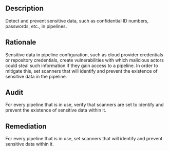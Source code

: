 ## Description

Detect and prevent sensitive data, such as confidential ID numbers, passwords, etc., in pipelines.

## Rationale

Sensitive data in pipeline configuration, such as cloud provider credentials or repository credentials, create vulnerabilities with which malicious actors could steal such information if they gain access to a pipeline. In order to mitigate this, set scanners that will identify and prevent the existence of sensitive data in the pipeline.

## Audit

For every pipeline that is in use, verify that scanners are set to identify and prevent the existence of sensitive data within it.

## Remediation

For every pipeline that is in use, set scanners that will identify and prevent sensitive data within it.
